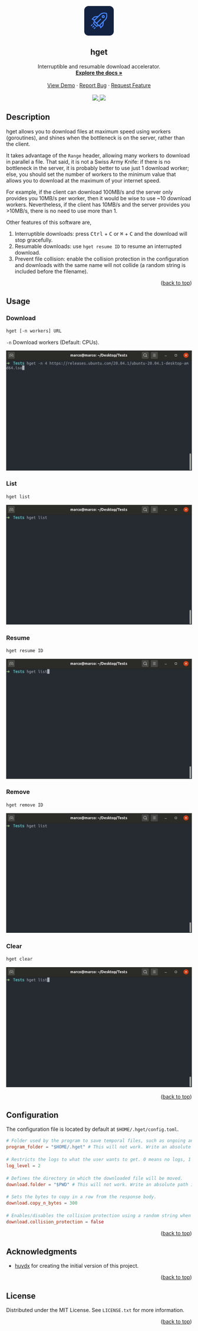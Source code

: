 <div id="top"></div>

<div align="center">
  <a href="https://github.com/marcotomasrodriguez/hget">
    <img src="assets/logo.svg" alt="Logo" width="80" height="80">
  </a>
  <h2 align="center">hget</h2>
  <p align="center">
    Interruptible and resumable download accelerator.
    <br />
    <a href="https://github.com/marcotomasrodriguez/hget"><strong>Explore the docs »</strong></a>
    <br />
    <br />
    <a href="https://github.com/marcotomasrodriguez/hget">View Demo</a>
    ·
    <a href="https://github.com/marcotomasrodriguez/hget/issues">Report Bug</a>
    ·
    <a href="https://github.com/othneildrew/Best-README-Template/issues">Request Feature</a>
    <br />
    <br />
    <a href="https://opensource.org/licenses/MIT">
      <img src="https://img.shields.io/badge/License-MIT-blue.svg">
    </a>
    <a href="https://github.com/MarcoTomasRodriguez/hget/workflows/CI">
      <img src="https://github.com/MarcoTomasRodriguez/hget/workflows/CI/badge.svg">
    </a>
  </p>
</div>

## Description

hget allows you to download files at maximum speed using workers (goroutines), and shines when the bottleneck is on the server, rather than the client.

It takes advantage of the `Range` header, allowing many workers to download in parallel a file. That said, it is not a Swiss Army Knife: if there is no bottleneck in the server, it is probably better to use just 1 download worker; else, you should set the number of workers to the minimum value that allows you to download at the maximum of your internet speed.

For example, if the client can download 100MB/s and the server only provides you 10MB/s per worker, then it would be wise to use ~10 download workers. Nevertheless, if the client has 10MB/s and the server provides you >10MB/s, there is no need to use more than 1.

Other features of this software are,

1. Interruptible downloads: press <kbd>Ctrl</kbd> + <kbd>C</kbd> or <kbd>⌘</kbd> + <kbd>C</kbd> and the download will stop gracefully.
2. Resumable downloads: use `hget resume ID` to resume an interrupted download.
3. Prevent file collision: enable the collision protection in the configuration and downloads with the same name will not collide (a random string is included before the filename).

<p align="right">(<a href="#top">back to top</a>)</p>

## Usage

### Download

```bash
hget [-n workers] URL
```

`-n` Download workers (Default: CPUs).

![Download demo](https://raw.githubusercontent.com/MarcoTomasRodriguez/hget/assets/gifs/download.gif)

### List

```bash
hget list
```

![List demo](https://raw.githubusercontent.com/MarcoTomasRodriguez/hget/assets/gifs/list.gif)

### Resume

```bash
hget resume ID
```

![Resume demo](https://raw.githubusercontent.com/MarcoTomasRodriguez/hget/assets/gifs/resume.gif)

### Remove

```bash
hget remove ID
```

![Remove demo](https://raw.githubusercontent.com/MarcoTomasRodriguez/hget/assets/gifs/remove.gif)

### Clear

```bash
hget clear
```

![Clear demo](https://raw.githubusercontent.com/MarcoTomasRodriguez/hget/assets/gifs/clear.gif)

<p align="right">(<a href="#top">back to top</a>)</p>

## Configuration

The configuration file is located by default at `$HOME/.hget/config.toml`.

```toml
# Folder used by the program to save temporal files, such as ongoing and paused downloads.
program_folder = "$HOME/.hget" # This will not work. Write an absolute path instead.

# Restricts the logs to what the user wants to get. 0 means no logs, 1 only important logs and 2 all logs.
log_level = 2

# Defines the directory in which the downloaded file will be moved.
download.folder = "$PWD" # This will not work. Write an absolute path instead.

# Sets the bytes to copy in a row from the response body.
download.copy_n_bytes = 300

# Enables/disables the collision protection using a random string when saving the file to the final destination.
download.collision_protection = false
```

<p align="right">(<a href="#top">back to top</a>)</p>

## Acknowledgments

- [huydx](https://github.com/huydx) for creating the initial version of this project.

<p align="right">(<a href="#top">back to top</a>)</p>

## License

Distributed under the MIT License. See `LICENSE.txt` for more information.

<p align="right">(<a href="#top">back to top</a>)</p>
